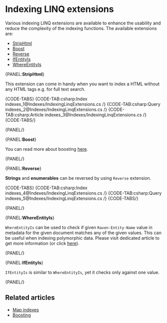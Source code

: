 # Indexing LINQ extensions

Various indexing LINQ extensions are available to enhance the usability and reduce the complexity of the indexing functions. The available extensions are:

- [StripHtml](../indexes/indexing-linq-extensions#striphtml)
- [Boost](../indexes/indexing-linq-extensions#boost)
- [Reverse](../indexes/indexing-linq-extensions#reverse)
- [IfEntityIs](../indexes/indexing-linq-extensions#ifentityis)
- [WhereEntityIs](../indexes/indexing-linq-extensions#whereentityis)

{PANEL:**StripHtml**}

This extension can come in handy when you want to index a HTML without any HTML tags e.g. for full text search.

{CODE-TABS}
{CODE-TAB:csharp:Index indexes_1@Indexes/IndexingLinqExtensions.cs /}
{CODE-TAB:csharp:Query indexes_2@Indexes/IndexingLinqExtensions.cs /}
{CODE-TAB:csharp:Article indexes_3@Indexes/IndexingLinqExtensions.cs /}
{CODE-TABS/}

{PANEL/}

{PANEL:**Boost**}

You can read more about boosting [here](../indexes/boosting).

{PANEL/}

{PANEL:**Reverse**}

**Strings** and **enumerables** can be reversed by using `Reverse` extension.

{CODE-TABS}
{CODE-TAB:csharp:Index indexes_4@Indexes/IndexingLinqExtensions.cs /}
{CODE-TAB:csharp:Query indexes_5@Indexes/IndexingLinqExtensions.cs /}
{CODE-TABS/}

{PANEL/}

{PANEL:**WhereEntityIs**}

`WhereEntityIs` can be used to check if given `Raven-Entity-Name` value in metadata for the given document matches any of the given values. This can be useful when indexing polymorphic data. Please visit dedicated article to get more information (or click [here](../indexes/indexing-polymorphic-data#other-ways)).

{PANEL/}

{PANEL:**IfEntityIs**}

`IfEntityIs` is similar to `WhereEntityIs`, yet it checks only against one value.

{PANEL/}

## Related articles

- [Map indexes](../indexes/map-indexes)
- [Boosting](../indexes/boosting)